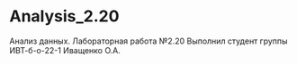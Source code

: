 # Analysis_2.20
Анализ данных. Лабораторная работа №2.20
Выполнил студент группы ИВТ-б-о-22-1 Иващенко О.А.
